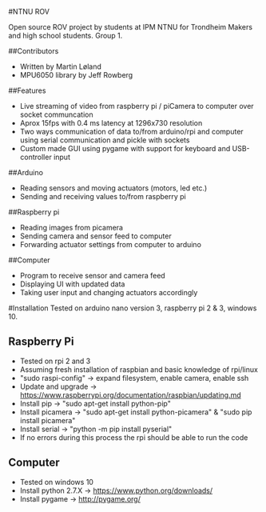 #NTNU ROV

Open source ROV project by students at IPM NTNU for Trondheim Makers and high school students. Group 1.

##Contributors
 - Written by Martin Løland
 - MPU6050 library by Jeff Rowberg
 
##Features
 - Live streaming of video from raspberry pi / piCamera to computer over socket communcation
 - Aprox 15fps with 0.4 ms latency at 1296x730 resolution
 - Two ways communication of data to/from arduino/rpi and computer using serial communication and pickle with sockets
 - Custom made GUI using pygame with support for keyboard and USB-controller input

##Arduino
 - Reading sensors and moving actuators (motors, led etc.)
 - Sending and receiving values to/from raspberry pi
 
##Raspberry pi
 - Reading images from picamera
 - Sending camera and sensor feed to computer
 - Forwarding actuator settings from computer to arduino
 
##Computer
 - Program to receive sensor and camera feed
 - Displaying UI with updated data
 - Taking user input and changing actuators accordingly

#Installation
Tested on arduino nano version 3, raspberry pi 2 & 3, windows 10.

## Raspberry Pi
 - Tested on rpi 2 and 3
 - Assuming fresh installation of raspbian and basic knowledge of rpi/linux
 - "sudo raspi-config" -> expand filesystem, enable camera, enable ssh
 - Update and upgrade -> https://www.raspberrypi.org/documentation/raspbian/updating.md
 - Install pip -> "sudo apt-get install python-pip"
 - Install picamera -> "sudo apt-get install python-picamera" & "sudo pip install picamera"
 - Install serial -> "python -m pip install pyserial"
 - If no errors during this process the rpi should be able to run the code
 
 ## Computer
 - Tested on windows 10
 - Install python 2.7.X -> https://www.python.org/downloads/
 - Install pygame -> http://pygame.org/
